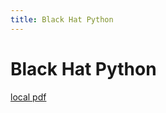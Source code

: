 ```yaml
---
title: Black Hat Python
---
```


# Black Hat Python

[local pdf](../../../pdfs/Black%20Hat%20Python.pdf)
